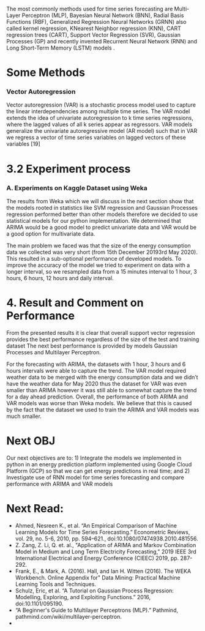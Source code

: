

The most commonly methods used for time series forecasting are Multi-Layer Perceptron (MLP), Bayesian Neural Network (BNN), Radial Basis Functions (RBF), Generalized Regression Neural Networks (GRNN) also called kernel regression, KNearest Neighbor regression (KNN), CART regression trees (CART), Support Vector Regression (SVR), Gaussian Processes (GP) and recently invented Recurrent Neural Network (RNN) and Long Short-Term Memory (LSTM) models .


# Some Methods
### Vector Autoregression
Vector autoregression (VAR) is a stochastic process model used to capture the linear interdependencies among multiple time series. The VAR model extends the idea of univariate autoregression to k time series regressions, where the lagged values of all k series appear as regressors. VAR models generalize the univariate autoregressive model (AR model) such that in VAR we regress a vector of time series variables on lagged vectors of these variables [19]

# 3.2 Experiment process
### A. Experiments on Kaggle Dataset using Weka
The results from Weka which we will discuss in the next section show that the models rooted in statistics like SVM regression and Gaussian Processes regression performed better than other models therefore we decided to use statistical models for our python implementation. We determined that ARIMA would be a good model to predict univariate data and VAR would be a good option for multivariate data.


The main problem we faced was that the size of the energy consumption data we collected was very short (from 15th December 20193rd May 2020). This resulted in a sub-optional performance of developed models. To improve the accuracy of the model we tried to experiment on data with a longer interval, so we resampled data from a 15 minutes interval to 1 hour, 3 hours, 6 hours, 12 hours and daily interval.

# 4. Result and Comment on Performance
From the presented results it is clear that overall support vector regression provides the best performance regardless of the size of the test and training dataset
The next best performance is provided by models Gaussian Processes and Multilayer Perceptron.

For the forecasting with ARIMA, the datasets with 1 hour, 3 hours and 6 hours intervals were able to capture the trend. The VAR model required weather data to be merged with the energy consumption data and we didn’t have the weather data for May 2020 thus the dataset for VAR was even smaller than ARIMA however it was still able to somewhat capture the trend for a day ahead prediction. Overall, the performance of both ARIMA and VAR models was worse than Weka models. We believe that this is caused by the fact that the dataset we used to train the ARIMA and VAR models was much smaller.




# Next OBJ
Our next objectives are to: 1) Integrate the models we implemented in python in an energy prediction platform implemented using Google Cloud Platform (GCP) so that we can get energy predictions in real time; and 2) Investigate use of RNN model for time series forecasting and compare performance with ARIMA and VAR models


# Next Read:
- Ahmed, Nesreen K., et al. “An Empirical Comparison of Machine Learning Models for Time Series Forecasting.” Econometric Reviews, vol. 29, no. 5-6, 2010, pp. 594–621., doi:10.1080/07474938.2010.481556.
- Z. Zang, Z. Li, Q. et. al., "Application of ARIMA and Markov Combination Model in Medium and Long Term Electricity Forecasting," 2019 IEEE 3rd International Electrical and Energy Conference (CIEEC) 2019, pp. 287-292.
- Frank, E., & Mark, A. (2016). Hall, and Ian H. Witten (2016). The WEKA Workbench. Online Appendix for" Data Mining: Practical Machine Learning Tools and Techniques.
- Schulz, Eric, et al. “A Tutorial on Gaussian Process Regression: Modelling, Exploring, and Exploiting Functions.” 2016, doi:10.1101/095190.
- “A Beginner's Guide to Multilayer Perceptrons (MLP).” Pathmind, pathmind.com/wiki/multilayer-perceptron.
- 
